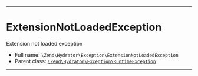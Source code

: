 ***

# ExtensionNotLoadedException

Extension not loaded exception

* Full name: `\Zend\Hydrator\Exception\ExtensionNotLoadedException`
* Parent class: [`\Zend\Hydrator\Exception\RuntimeException`](./RuntimeException.md)

***

